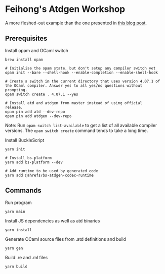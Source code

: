 # Feihong's Atdgen Workshop

A more fleshed-out example than the one presented in [this blog post](https://tech.ahrefs.com/getting-started-with-atdgen-and-bucklescript-1f3a14004081).

## Prerequisites

Install opam and OCaml switch

    brew install opam

    # Initialise the opam state, but don't setup any compiler switch yet
    opam init --bare --shell-hook --enable-completion --enable-shell-hook

    # Create a switch in the current directory that uses version 4.07.1 of the OCaml compiler. Answer yes to all yes/no questions without prompting.
    opam switch create . 4.07.1 --yes

    # Install atd and atdgen from master instead of using official release.
    opam pin add atd --dev-repo
    opam pin add atdgen --dev-repo

Note: Run `opam switch list-available` to get a list of all available compiler versions. The `opam switch create` command tends to take a long time.

Install BuckleScript

    yarn init

    # Install bs-platform
    yarn add bs-platform --dev

    # Add runtime to be used by generated code
    yarn add @ahrefs/bs-atdgen-codec-runtime

## Commands

Run program

    yarn main

Install JS dependencies as well as atd binaries

    yarn install

Generate OCaml source files from .atd definitions and build

    yarn gen

Build .re and .ml files

    yarn build
